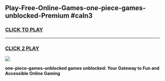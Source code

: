 
## Play-Free-Online-Games-one-piece-games-unblocked-Premium #caln3
<h3>
<a href="https://premium.freeplayer.one?title=one-piece-games-unblocked&ref=8M">CLICK TO PLAY</a></h3>
<hr>

<h3>
<a href="https://premium.freeplayer.one?title=one-piece-games-unblocked&ref=8M">CLICK 2 PLAY</a>
  
</h3>

<a href="https://premium.freeplayer.one?title=one-piece-games-unblocked&ref=8M"><img src="https://clearcache.store/games.png"></a>


**one-piece-games-unblocked games unblocked: Your Gateway to Fun and Accessible Online Gaming**
